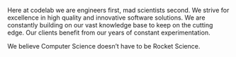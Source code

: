 Here at codelab we are engineers first, mad scientists second.
We strive for excellence in high quality and innovative software solutions.
We are constantly building on our vast knowledge base to keep on the cutting edge.
Our clients benefit from our years of constant experimentation.

We believe Computer Science doesn’t have to be Rocket Science.